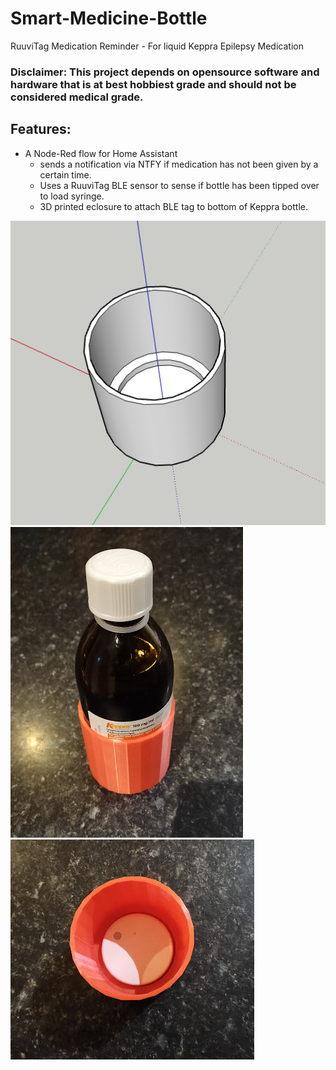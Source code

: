 # Smart-Medicine-Bottle
RuuviTag Medication Reminder - For liquid Keppra Epilepsy Medication

### Disclaimer: This project depends on opensource software and hardware that is at best hobbiest grade and should not be considered medical grade.


## Features:
- A Node-Red flow for Home Assistant
  - sends a notification via NTFY if medication has not been given by a certain time.
  - Uses a RuuviTag BLE sensor to sense if bottle has been tipped over to load syringe.
  - 3D printed eclosure to attach BLE tag to bottom of Keppra bottle. 



![Bottle Sensor](https://github.com/Farmer-Eds-Shed/Smart-Medicine-Bottle/blob/main/Bottle%20Sensor.png?raw=true)
![Bottle](https://github.com/Farmer-Eds-Shed/Smart-Medicine-Bottle/blob/main/Bottle.png?raw=true)
![RuuviTag](https://github.com/Farmer-Eds-Shed/Smart-Medicine-Bottle/blob/main/RuuviTag.png?raw=true)
